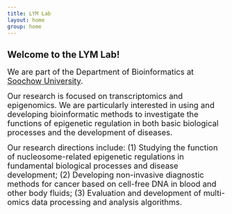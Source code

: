 ```yaml
---
title: LYM Lab
layout: home
group: home
---
```


## Welcome to the LYM Lab!

<font size=4>We are part of the Department of Bioinformatics at [Soochow University](https://www.suda.edu.cn/). </font>

<font size=4>Our research is focused on transcriptomics and epigenomics. We are particularly interested in using and developing bioinformatic methods to investigate the functions of epigenetic regulation in both basic biological processes and the development of diseases.</font>

<font size=4>Our research directions include: (1) Studying the function of nucleosome-related epigenetic regulations in fundamental biological processes and disease development; (2) Developing non-invasive diagnostic methods for cancer based on cell-free DNA in blood and other body fluids; (3) Evaluation and development of multi-omics data processing and analysis algorithms.</font>
